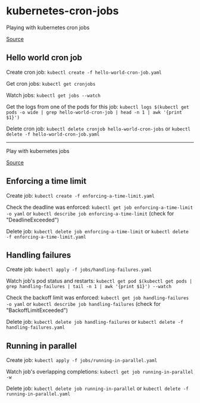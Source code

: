 # kubernetes-cron-jobs

Playing with kubernetes cron jobs

[Source](https://kubernetes.io/docs/tasks/job/automated-tasks-with-cron-jobs/)

## Hello world cron job

Create cron job: `kubectl create -f hello-world-cron-job.yaml`

Get cron jobs: `kubectl get cronjobs`

Watch jobs: `kubectl get jobs --watch`

Get the logs from one of the pods for this job: `kubectl logs $(kubectl get pods -o wide | grep hello-world-cron-job | head -n 1 | awk '{print $1}')`

Delete cron job: `kubectl delete cronjob hello-world-cron-jobs` or `kubectl delete -f hello-world-cron-job.yaml`

----

Play with kubernetes jobs

[Source](https://medium.com/better-programming/tutorial-how-to-use-kubernetes-job-and-cronjob-1ef4ffbc8e84)

## Enforcing a time limit

Create job: `kubectl create -f enforcing-a-time-limit.yaml`

Check the deadline was enforced: `kubectl get job enforcing-a-time-limit -o yaml` or `kubectl describe job enforcing-a-time-limit` (check for "DeadlineExceeded")

Delete job: `kubectl delete job enforcing-a-time-limit` or `kubectl delete -f enforcing-a-time-limit.yaml`

## Handling failures

Create job: `kubectl apply -f jobs/handling-failures.yaml`

Watch job's pod status and restarts: `kubectl get pod $(kubectl get pods | grep handling-failures | tail -n 1 | awk '{print $1}') --watch`

Check the backoff limit was enforced: `kubectl get job handling-failures -o yaml` or `kubectl describe job handling-failures` (check for "BackoffLimitExceeded")

Delete job: `kubectl delete job handling-failures` or `kubectl delete -f handling-failures.yaml`

## Running in parallel

Create job: `kubectl apply -f jobs/running-in-parallel.yaml`

Watch job's overlapping completions: `kubectl get job running-in-parallel -w`

Delete job: `kubectl delete job running-in-parallel` or `kubectl delete -f running-in-parallel.yaml`